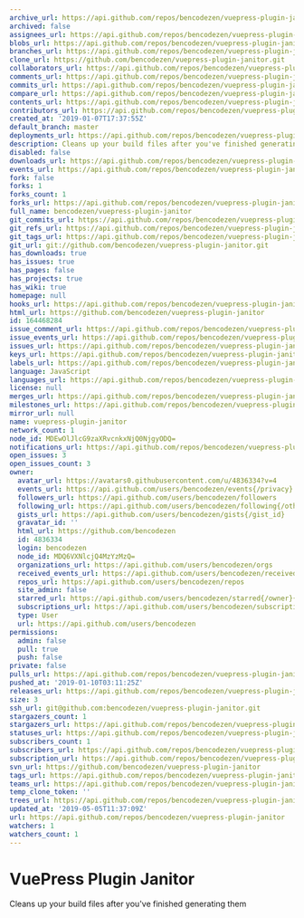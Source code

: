 ```yaml
---
archive_url: https://api.github.com/repos/bencodezen/vuepress-plugin-janitor/{archive_format}{/ref}
archived: false
assignees_url: https://api.github.com/repos/bencodezen/vuepress-plugin-janitor/assignees{/user}
blobs_url: https://api.github.com/repos/bencodezen/vuepress-plugin-janitor/git/blobs{/sha}
branches_url: https://api.github.com/repos/bencodezen/vuepress-plugin-janitor/branches{/branch}
clone_url: https://github.com/bencodezen/vuepress-plugin-janitor.git
collaborators_url: https://api.github.com/repos/bencodezen/vuepress-plugin-janitor/collaborators{/collaborator}
comments_url: https://api.github.com/repos/bencodezen/vuepress-plugin-janitor/comments{/number}
commits_url: https://api.github.com/repos/bencodezen/vuepress-plugin-janitor/commits{/sha}
compare_url: https://api.github.com/repos/bencodezen/vuepress-plugin-janitor/compare/{base}...{head}
contents_url: https://api.github.com/repos/bencodezen/vuepress-plugin-janitor/contents/{+path}
contributors_url: https://api.github.com/repos/bencodezen/vuepress-plugin-janitor/contributors
created_at: '2019-01-07T17:37:55Z'
default_branch: master
deployments_url: https://api.github.com/repos/bencodezen/vuepress-plugin-janitor/deployments
description: Cleans up your build files after you've finished generating them
disabled: false
downloads_url: https://api.github.com/repos/bencodezen/vuepress-plugin-janitor/downloads
events_url: https://api.github.com/repos/bencodezen/vuepress-plugin-janitor/events
fork: false
forks: 1
forks_count: 1
forks_url: https://api.github.com/repos/bencodezen/vuepress-plugin-janitor/forks
full_name: bencodezen/vuepress-plugin-janitor
git_commits_url: https://api.github.com/repos/bencodezen/vuepress-plugin-janitor/git/commits{/sha}
git_refs_url: https://api.github.com/repos/bencodezen/vuepress-plugin-janitor/git/refs{/sha}
git_tags_url: https://api.github.com/repos/bencodezen/vuepress-plugin-janitor/git/tags{/sha}
git_url: git://github.com/bencodezen/vuepress-plugin-janitor.git
has_downloads: true
has_issues: true
has_pages: false
has_projects: true
has_wiki: true
homepage: null
hooks_url: https://api.github.com/repos/bencodezen/vuepress-plugin-janitor/hooks
html_url: https://github.com/bencodezen/vuepress-plugin-janitor
id: 164468284
issue_comment_url: https://api.github.com/repos/bencodezen/vuepress-plugin-janitor/issues/comments{/number}
issue_events_url: https://api.github.com/repos/bencodezen/vuepress-plugin-janitor/issues/events{/number}
issues_url: https://api.github.com/repos/bencodezen/vuepress-plugin-janitor/issues{/number}
keys_url: https://api.github.com/repos/bencodezen/vuepress-plugin-janitor/keys{/key_id}
labels_url: https://api.github.com/repos/bencodezen/vuepress-plugin-janitor/labels{/name}
language: JavaScript
languages_url: https://api.github.com/repos/bencodezen/vuepress-plugin-janitor/languages
license: null
merges_url: https://api.github.com/repos/bencodezen/vuepress-plugin-janitor/merges
milestones_url: https://api.github.com/repos/bencodezen/vuepress-plugin-janitor/milestones{/number}
mirror_url: null
name: vuepress-plugin-janitor
network_count: 1
node_id: MDEwOlJlcG9zaXRvcnkxNjQ0NjgyODQ=
notifications_url: https://api.github.com/repos/bencodezen/vuepress-plugin-janitor/notifications{?since,all,participating}
open_issues: 3
open_issues_count: 3
owner:
  avatar_url: https://avatars0.githubusercontent.com/u/4836334?v=4
  events_url: https://api.github.com/users/bencodezen/events{/privacy}
  followers_url: https://api.github.com/users/bencodezen/followers
  following_url: https://api.github.com/users/bencodezen/following{/other_user}
  gists_url: https://api.github.com/users/bencodezen/gists{/gist_id}
  gravatar_id: ''
  html_url: https://github.com/bencodezen
  id: 4836334
  login: bencodezen
  node_id: MDQ6VXNlcjQ4MzYzMzQ=
  organizations_url: https://api.github.com/users/bencodezen/orgs
  received_events_url: https://api.github.com/users/bencodezen/received_events
  repos_url: https://api.github.com/users/bencodezen/repos
  site_admin: false
  starred_url: https://api.github.com/users/bencodezen/starred{/owner}{/repo}
  subscriptions_url: https://api.github.com/users/bencodezen/subscriptions
  type: User
  url: https://api.github.com/users/bencodezen
permissions:
  admin: false
  pull: true
  push: false
private: false
pulls_url: https://api.github.com/repos/bencodezen/vuepress-plugin-janitor/pulls{/number}
pushed_at: '2019-01-10T03:11:25Z'
releases_url: https://api.github.com/repos/bencodezen/vuepress-plugin-janitor/releases{/id}
size: 3
ssh_url: git@github.com:bencodezen/vuepress-plugin-janitor.git
stargazers_count: 1
stargazers_url: https://api.github.com/repos/bencodezen/vuepress-plugin-janitor/stargazers
statuses_url: https://api.github.com/repos/bencodezen/vuepress-plugin-janitor/statuses/{sha}
subscribers_count: 1
subscribers_url: https://api.github.com/repos/bencodezen/vuepress-plugin-janitor/subscribers
subscription_url: https://api.github.com/repos/bencodezen/vuepress-plugin-janitor/subscription
svn_url: https://github.com/bencodezen/vuepress-plugin-janitor
tags_url: https://api.github.com/repos/bencodezen/vuepress-plugin-janitor/tags
teams_url: https://api.github.com/repos/bencodezen/vuepress-plugin-janitor/teams
temp_clone_token: ''
trees_url: https://api.github.com/repos/bencodezen/vuepress-plugin-janitor/git/trees{/sha}
updated_at: '2019-05-05T11:37:09Z'
url: https://api.github.com/repos/bencodezen/vuepress-plugin-janitor
watchers: 1
watchers_count: 1
---
```


# VuePress Plugin Janitor

Cleans up your build files after you've finished generating them
